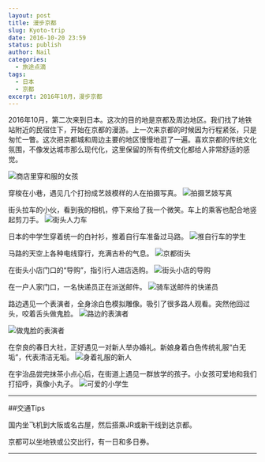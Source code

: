 ```yaml
---
layout: post
title: 漫步京都
slug: Kyoto-trip
date: 2016-10-20 23:59
status: publish
author: Nail
categories: 
  - 旅途点滴
tags: 
  - 日本
  - 京都
excerpt: 2016年10月，漫步京都
---
```


2016年10月，第二次来到日本。这次的目的地是京都及周边地区。我们找了地铁站附近的民宿住下，开始在京都的漫游。上一次来京都的时候因为行程紧张，只是匆忙一瞥。这次把京都城和周边主要的地区慢慢地逛了一遍。喜欢京都的传统文化氛围，不像发达城市那么现代化，这里保留的所有传统文化都给人非常舒适的感觉。

![商店里穿和服的女孩](./images/20161020-kyoto/kyt-1.jpg "商店里穿和服的女孩")

穿梭在小巷，遇见几个打扮成艺妓模样的人在拍摄写真。
![拍摄艺妓写真](./images/20161020-Kyoto/kyt-2.jpg "拍摄艺妓写真")

街头拉车的小伙，看到我的相机，停下来给了我一个微笑。车上的乘客也配合地竖起剪刀手。
![街头人力车](./images/20161020-Kyoto/kyt-3.jpg "街头人力车")

日本的中学生穿着统一的白衬衫，推着自行车准备过马路。
![推自行车的学生](./images/20161020-Kyoto/kyt-5.jpg "推自行车的学生")

马路的天空上各种电线穿行，充满古朴的气息。
![京都街头](./images/20161020-Kyoto/kyt-6.jpg "京都街头")

在街头小店门口的“导购”，指引行人进店选购。
![街头小店的导购](./images/20161020-Kyoto/kyt-7.jpg "街头小店的导购")

在一户人家门口，一名快递员正在派送邮件。
![骑车送邮件的快递员](./images/20161020-Kyoto/kyt-8.jpg "骑车送邮件的快递员")

路边遇见一个表演者，全身涂白色模拟雕像。吸引了很多路人观看。突然他回过头，咬着舌头做鬼脸。
![路边的表演者](./images/20161020-Kyoto/kyt-9.jpg "路边的表演者")

![做鬼脸的表演者](./images/20161020-Kyoto/kyt-10.jpg "做鬼脸的表演者")

在奈良的春日大社，正好遇见一对新人举办婚礼。新娘身着白色传统礼服“白无垢”，代表清洁无垢。
![身着礼服的新人](./images/20161020-Kyoto/kyt-11.jpg "身着礼服的新人")

在宇治品尝完抹茶小点心后，在街道上遇见一群放学的孩子。小女孩可爱地和我们打招呼，真像小丸子。
![可爱的小学生](./images/20161020-Kyoto/kyt-12.jpg "可爱的小学生")

---
##交通Tips

国内坐飞机到大阪或名古屋，然后搭乘JR或新干线到达京都。

京都可以坐地铁或公交出行，有一日和多日券。

---
